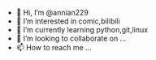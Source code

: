 - 👋 Hi, I’m @annian229
- 👀 I’m interested in comic,bilibili
- 🌱 I’m currently learning python,git,linux
- 💞️ I’m looking to collaborate on ...
- 📫 How to reach me ...

<!---
annian229/annian229 is a ✨ special ✨ repository because its `README.md` (this file) appears on your GitHub profile.
You can click the Preview link to take a look at your changes.
--->
